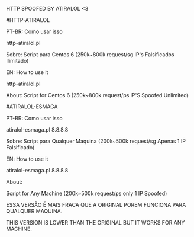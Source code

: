 HTTP SPOOFED BY ATIRALOL <3

#HTTP-ATIRALOL

PT-BR: Como usar isso

http-atiralol.pl <site> <threads> <sockets> <start ip> <end ip> <port>

Sobre: Script para Centos 6 (250k~800k request/sg IP's Falsificados Ilimitado)

EN: How to use it

http-atiralol.pl <site> <threads> <sockets> <start ip> <end ip> <port>

About:
Script for Centos 6 (250k~800k request/ps IP'S Spoofed Unlimited)

#ATIRALOL-ESMAGA

PT-BR: Como usar isso

atiralol-esmaga.pl <site> <threads> <sockets> 8.8.8.8

Sobre: Script para Qualquer Maquina (200k~500k request/sg Apenas 1 IP Falsificado)

EN: How to use it

atiralol-esmaga.pl <site> <threads> <sockets> 8.8.8.8

About:

Script for Any Machine (200k~500k request/ps only 1 IP Spoofed)

ESSA VERSÃO É MAIS FRACA QUE A ORIGINAL POREM FUNCIONA PARA QUALQUER MAQUINA.

THIS VERSION IS LOWER THAN THE ORIGINAL BUT IT WORKS FOR ANY MACHINE.
